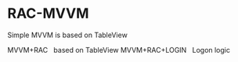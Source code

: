 # RAC-MVVM
Simple MVVM is based on TableView

MVVM+RAC   based on TableView
MVVM+RAC+LOGIN   Logon logic
